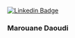 [![Linkedin Badge](https://img.shields.io/badge/-Linkedin-blue?style=for-the-badge&logo=Linkedin&logoColor=white&link=https://fr.linkedin.com/in/marouane-daoudi-21089a178)](https://fr.linkedin.com/in/marouane-daoudi-21089a178)

### Marouane Daoudi

